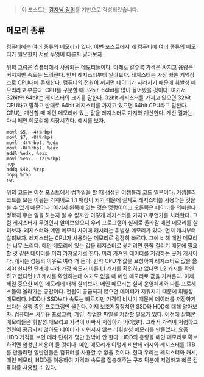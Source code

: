 > 이 포스트는 [감자님 강의](https://www.inflearn.com/course/%EB%B9%84%EC%A0%84%EA%B3%B5%EC%9E%90-%EC%9A%B4%EC%98%81%EC%B2%B4%EC%A0%9C/dashboard '인프런 강의')를 기반으로 작성되었습니다.

## 메모리 종류

컴퓨터에는 여러 종류의 메모리가 있다. 이번 포스트에서 왜 컴퓨터에 여러 종류의 메모리가 필요한지 서로 무엇이 다른지 알아보자.

위의 그림은 컴퓨터에서 사용되는 메모리들이다. 아래로 갈수록 가격은 싸지고 용량은 커지지만 속도는 느려진다. 먼저 레지스터부터 알아보자. 레지스터는 가장 빠른 기억장소로 CPU내에 존재한다. 컴퓨터의 전원이 꺼지면 데이터가 사라지기 때문에 휘발성 메모리라고 부른다. CPU를 구분할 때 32bit, 64bit를 많이 들어봤을 것이다. 여기서 32bit와 64bit는 레지스터의 크기를 말한다. 32bit 레지스터를 가지고 있으면 32bit CPU라고 말하고 반대로 64bit 레지스터를 가지고 있으면 64bit CPU라고 말한다. CPU는 계산할 때 메인 메모리에 있는 값을 레지스터로 가져와 계산한다. 계산 결과는 다시 메인 메모리에 저장시킨다. 예시를 보자.

```
movl $5, -4(%rbp)
movl $7, -8(%rbp)
movl -4(%rbp), %edx
movl -8(%rbp), %eax
addl %edx, %eax
movl %eax, -12(%rbp)
nop
addq $48, %rsp
popq %rbp
ret
```

위의 코드는 이전 포스트에서 컴파일을 할 때 생성된 어셈블리 코드 일부이다. 어셈블리 코드를 보는 이유는 기계어로 1:1 매칭이 되기 때문에 실제로 레지스터를 사용하는 것을 볼 수 있기 때문이다. 여기서 왼쪽에 있는 것은 명령어이고 오른쪽은 데이터를 의미한다. 정확히 무슨 일을 하는지 알 수 없지만 이렇게 레지스터를 가지고 무언가를 처리한다. 그럼 레지스터가 무엇인지 알아보았으니 우리 프로그램이 실제로 올라갈 메인 메모리를 살펴보자. 레지스터와 메인 메모리 사이에 캐시라는 휘발성 메모리가 있다. 먼저 캐시부터 살펴보자. 레지스터는 CPU가 사용하는 메모리로 굉장히 빠르다. 그에 비해 메인 메모리는 너무 느리다. 메인 메모리에 있는 값을 레지스터로 옮기려면 한참 걸리기 때문에 필요할 것 같은 데이터를 미리 가져오기로 한다. 미리 가져완 데이터를 저장하는 곳이 캐시이다. 캐시는 성능의 이유로 여러 개 둔다. 만약 CPU가 값을 요청하여 레지스터로 값을 옮겨야 한다면 단계에 따라 가장 속도가 바른 L1 캐시를 확인하고 없다면 L2 캐시를 확인하고 없다면 L3 캐시를 확인하는데 여기도 없을 때 메인 메모리로 값을 가져온다. 이제 제일 중요한 메인 메모리에 대해 살펴보자. 메인 메모리는 실제 운영체제와 다른 프로세스들이 올라가는 공간이다. 전원이 공급되지 않으면 데이터가 지워지기 때문에 휘발성 메모리다. HDD나 SSD보다 속도는 빠르지만 가격이 비싸기 때문에 데이터를 저장하기보다는 실행 중인 프로그램만 올린다. 이제 보조저장장치인 SSD와 HDD에 대해 알아보자. 컴퓨터는 사무용 프로그램, 게임, 작업한 파일을 저장할 필요가 있다. 이전에 살펴본 메모리들은 휘발성 메모리고 가격이 비싸서 저장하기 어려웠다. 그래서 가격이 저렴하고 전원이 공급되지 않아도 데이터가 지워지지 않는 비휘발성 메모리를 만들었다. 요즘 HDD 가격을 보면 테라 단위가 몇만 원밖에 안 한다. HDD의 용량을 메인 메모리로 확보하려면 엄청난 비용이 들 것이다. 메인 메모리가 이렇게 비싼데 캐시와 레지스터를 1TB를 만들려면 일반인들은 컴퓨터를 사용할 수 없을 것이다. 현재 우리는 레지스터와 캐시, 메인 메모리, HDD를 이용하여 가격과 속도를 절충해주는 구조 덕분에 저렴하고 빠른 컴퓨터를 사용할 수 있다.
